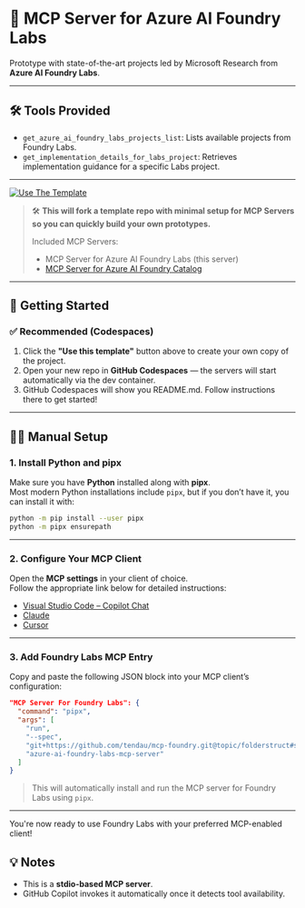 # 🧪 MCP Server for Azure AI Foundry Labs

Prototype with state-of-the-art projects led by Microsoft Research from **Azure AI Foundry Labs**.

---

## 🛠 Tools Provided

- `get_azure_ai_foundry_labs_projects_list`: Lists available projects from Foundry Labs.
- `get_implementation_details_for_labs_project`: Retrieves implementation guidance for a specific Labs project.

---

<a href="https://github.com/tendau/foundrylabsagent/generate" target="_blank">
  <img src="https://img.shields.io/badge/-Use%20this%20template-2ea44f?style=for-the-badge&logo=github" alt="Use The Template">
</a>

> 🛠️ **This will fork a template repo with minimal setup for MCP Servers so you can quickly build your own prototypes.**
>
> Included MCP Servers:
>
> - MCP Server for Azure AI Foundry Labs (this server)
> - [MCP Server for Azure AI Foundry Catalog](./azure-ai-foundry-catalog-mcp-server.md)

---

## 🚀 Getting Started

### ✅ Recommended (Codespaces)

1. Click the **"Use this template"** button above to create your own copy of the project.
2. Open your new repo in **GitHub Codespaces** — the servers will start automatically via the dev container.
3. GitHub Codespaces will show you README.md. Follow instructions there to get started!

---

## 🧑‍🔧 Manual Setup

### 1. Install Python and pipx

Make sure you have **Python** installed along with **pipx**.  
Most modern Python installations include `pipx`, but if you don’t have it, you can install it with:

```bash
python -m pip install --user pipx
python -m pipx ensurepath
```

---

### 2. Configure Your MCP Client

Open the **MCP settings** in your client of choice.  
Follow the appropriate link below for detailed instructions:

- [Visual Studio Code – Copilot Chat](https://code.visualstudio.com/docs/copilot/chat/mcp-servers)
- [Claude](https://modelcontextprotocol.io/quickstart/user)
- [Cursor](https://docs.cursor.com/context/model-context-protocol)

---

### 3. Add Foundry Labs MCP Entry

Copy and paste the following JSON block into your MCP client’s configuration:

```json
"MCP Server For Foundry Labs": {
  "command": "pipx",
  "args": [
    "run",
    "--spec",
    "git+https://github.com/tendau/mcp-foundry.git@topic/folderstruct#subdirectory=src/python",
    "azure-ai-foundry-labs-mcp-server"
  ]
}
```

> This will automatically install and run the MCP server for Foundry Labs using `pipx`.

---

You're now ready to use Foundry Labs with your preferred MCP-enabled client!

## 💡 Notes

- This is a **stdio-based MCP server**.
- GitHub Copilot invokes it automatically once it detects tool availability.
